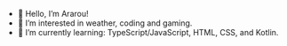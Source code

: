 - 👋 Hello, I’m Ararou!
- 👀 I’m interested in weather, coding and gaming.
- 🌱 I’m currently learning: TypeScript/JavaScript, HTML, CSS, and Kotlin.

<!---
araroudot/araroudot is a ✨ special ✨ repository because its `README.md` (this file) appears on your GitHub profile.
You can click the Preview link to take a look at your changes.
--->
